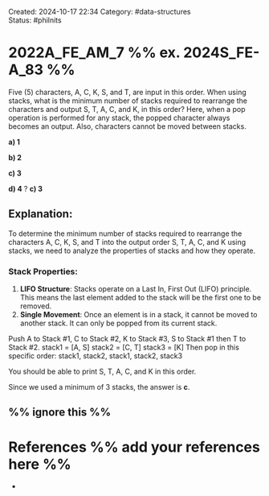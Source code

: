 Created: 2024-10-17 22:34
Category: #data-structures  
Status: #philnits


# 2022A_FE_AM_7 %% ex. 2024S_FE-A_83 %%

Five (5) characters, A, C, K, S, and T, are input in this order. When using stacks, what is the minimum number of stacks required to rearrange the characters and output S, T, A, C, and K, in this order? Here, when a pop operation is performed for any stack, the popped character always becomes an output. Also, characters cannot be moved between stacks.

**a) 1**

**b) 2**

**c) 3**

**d) 4**
? 
**c) 3**
## **Explanation:**
To determine the minimum number of stacks required to rearrange the characters A, C, K, S, and T into the output order S, T, A, C, and K using stacks, we need to analyze the properties of stacks and how they operate.
### **Stack Properties:**
1. **LIFO Structure**: Stacks operate on a Last In, First Out (LIFO) principle. This means the last element added to the stack will be the first one to be removed.
2. **Single Movement**: Once an element is in a stack, it cannot be moved to another stack. It can only be popped from its current stack.

Push A to Stack #1, C to Stack #2, K to Stack #3, S to Stack #1 then T to Stack #2.
	stack1 = [A, S]
	stack2 = [C, T]
	stack3 = [K]
Then pop in this specific order:
stack1, stack2, stack1, stack2, stack3

You should be able to print S, T, A, C, and K in this order.

Since we used a minimum of 3 stacks, the answer is **c**.


 
%% ignore this %%
---









# References %% add your references here %%
- 